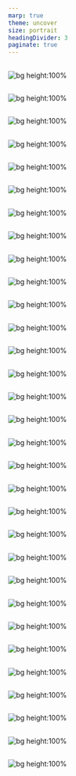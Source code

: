 ```yaml
---
marp: true
theme: uncover
size: portrait 
headingDivider: 3
paginate: true
---
```


##

![bg height:100%](building/%E4%B8%89%E9%B7%B9%E5%B8%82.png) 


##

![bg height:100%](building/%E4%B8%96%E7%94%B0%E8%B0%B7%E5%8C%BA.png) 

##

![bg height:100%](building/%E4%B8%AD%E5%A4%AE%E5%8C%BA.png) 

##

![bg height:100%](building/%E4%B8%AD%E9%87%8E%E5%8C%BA.png) 

##

![bg height:100%](building/%E5%8C%97%E5%8C%BA.png) 

##

![bg height:100%](building/%E5%8D%83%E4%BB%A3%E7%94%B0%E5%8C%BA.png) 

##

![bg height:100%](building/%E5%8F%B0%E6%9D%B1%E5%8C%BA.png) 

##

![bg height:100%](building/%E5%92%8C%E5%85%89%E5%B8%82.png) 

##

![bg height:100%](building/%E5%93%81%E5%B7%9D%E5%8C%BA.png) 

##

![bg height:100%](building/%E5%A2%A8%E7%94%B0%E5%8C%BA.png) 

##

![bg height:100%](building/%E5%A4%A7%E7%94%B0%E5%8C%BA.png) 

##

![bg height:100%](building/%E5%B7%9D%E5%8F%A3%E5%B8%82.png) 

##

![bg height:100%](building/%E6%96%87%E4%BA%AC%E5%8C%BA.png) 

##

![bg height:100%](building/%E6%96%B0%E5%AE%BF%E5%8C%BA.png) 

##

![bg height:100%](building/%E6%96%B0%E5%BA%A7%E5%B8%82.png) 

##

![bg height:100%](building/%E6%9D%89%E4%B8%A6%E5%8C%BA.png) 

##

![bg height:100%](building/%E6%9D%BF%E6%A9%8B%E5%8C%BA.png) 

##

![bg height:100%](building/%E6%AD%A6%E8%94%B5%E9%87%8E%E5%B8%82.png) 

##

![bg height:100%](building/%E6%B1%9F%E6%88%B8%E5%B7%9D%E5%8C%BA.png) 

##

![bg height:100%](building/%E6%B1%9F%E6%9D%B1%E5%8C%BA.png) 

##

![bg height:100%](building/%E6%B8%8B%E8%B0%B7%E5%8C%BA.png) 

##

![bg height:100%](building/%E6%B8%AF%E5%8C%BA.png) 

##

![bg height:100%](building/%E7%8B%9B%E6%B1%9F%E5%B8%82.png) 

##

![bg height:100%](building/%E7%9B%AE%E9%BB%92%E5%8C%BA.png) 

##

![bg height:100%](building/%E7%B7%B4%E9%A6%AC%E5%8C%BA.png) 

##

![bg height:100%](building/%E8%8D%92%E5%B7%9D%E5%8C%BA.png) 

##

![bg height:100%](building/%E8%91%9B%E9%A3%BE%E5%8C%BA.png) 

##

![bg height:100%](building/%E8%A5%BF%E6%9D%B1%E4%BA%AC%E5%B8%82.png) 

##

![bg height:100%](building/%E8%AA%BF%E5%B8%83%E5%B8%82.png) 

##

![bg height:100%](building/%E8%B1%8A%E5%B3%B6%E5%8C%BA.png) 

##

![bg height:100%](building/%E8%B6%B3%E7%AB%8B%E5%8C%BA.png)